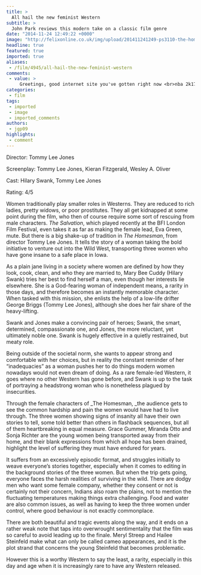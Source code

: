 ```yaml
---
title: >
  All hail the new feminist Western
subtitle: >
  John Park reviews this modern take on a classic film genre
date: "2014-11-24 12:49:22 +0000"
image: "http://felixonline.co.uk/img/upload/201411241249-ps3110-the-homesman-cmyk.jpg"
headline: true
featured: true
imported: true
aliases:
 - /film/4945/all-hail-the-new-feminist-western
comments:
 - value: >
     Greetings, good internet site you've gotten right now <br>nba 2k17 coins http://www.latinadream.com/member/blog_post_view.php?postId=19219
categories:
 - film
tags:
 - imported
 - image
 - imported_comments
authors:
 - jgp09
highlights:
 - comment
---
```


Director: Tommy Lee Jones

Screenplay: Tommy Lee Jones, Kieran Fitzgerald, Wesley A. Oliver

Cast: Hilary Swank, Tommy Lee Jones

Rating: 4/5

Women traditionally play smaller roles in Westerns. They are reduced to rich ladies, pretty widows, or poor prostitutes. They all get kidnapped at some point during the film, who then of course require some sort of rescuing from male characters. _The Salvation_, which played recently at the BFI London Film Festival, even takes it as far as making the female lead, Eva Green, mute. But there is a big shake-up of tradition in _The Homesman_, from director Tommy Lee Jones. It tells the story of a woman taking the bold initiative to venture out into the Wild West, transporting three women who have gone insane to a safe place in Iowa.

As a plain jane living in a society where women are defined by how they look, cook, clean, and who they are married to, Mary Bee Cuddy (Hilary Swank) tries her best to find herself a man, even though her interests lie elsewhere. She is a God-fearing woman of independent means, a rarity in those days, and therefore becomes an instantly memorable character. When tasked with this mission, she enlists the help of a low-life drifter George Briggs (Tommy Lee Jones), although she does her fair share of the heavy-lifting.

Swank and Jones make a convincing pair of heroes; Swank, the smart, determined, compassionate one, and Jones, the more reluctant, yet ultimately noble one. Swank is hugely effective in a quietly restrained, but meaty role.

Being outside of the societal norm, she wants to appear strong and comfortable with her choices, but in reality the constant reminder of her “inadequacies” as a woman pushes her to do things modern women nowadays would not even dream of doing. As a rare female-led Western, it goes where no other Western has gone before, and Swank is up to the task of portraying a headstrong woman who is nonetheless plagued by insecurities.

Through the female characters of _The Homesman, _the audience gets to see the common hardship and pain the women would have had to live through. The three women showing signs of insanity all have their own stories to tell, some told better than others in flashback sequences, but all of them heartbreaking in equal measure. Grace Gummer, Miranda Otto and Sonja Richter are the young women being transported away from their home, and their blank expressions from which all hope has been drained, highlight the level of suffering they must have endured for years.

It suffers from an excessively episodic format, and struggles initially to weave everyone’s stories together, especially when it comes to editing in the background stories of the three women. But when the trip gets going, everyone faces the harsh realities of surviving in the wild. There are dodgy men who want some female company, whether they consent or not is certainly not their concern, Indians also roam the plains, not to mention the fluctuating temperatures making things extra challenging. Food and water are also common issues, as well as having to keep the three women under control, where good behaviour is not exactly commonplace.

There are both beautiful and tragic events along the way, and it ends on a rather weak note that taps into overwrought sentimentality that the film was so careful to avoid leading up to the finale. Meryl Streep and Hailee Steinfeld make what can only be called cameo appearances, and it is the plot strand that concerns the young Steinfeld that becomes problematic.

However this is a worthy Western to say the least, a rarity, especially in this day and age when it is increasingly rare to have any Western released.

